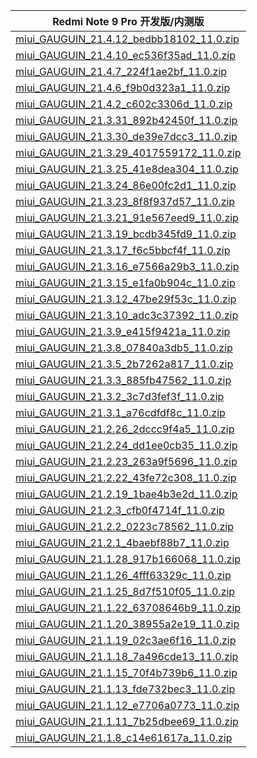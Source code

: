 | Redmi Note 9 Pro  开发版/内测版    |
| ---- |
| [miui_GAUGUIN_21.4.12_bedbb18102_11.0.zip](https://hugeota.d.miui.com/21.4.12/miui_GAUGUIN_21.4.12_bedbb18102_11.0.zip)    |
| [miui_GAUGUIN_21.4.10_ec536f35ad_11.0.zip](https://hugeota.d.miui.com/21.4.10/miui_GAUGUIN_21.4.10_ec536f35ad_11.0.zip)    |
| [miui_GAUGUIN_21.4.7_224f1ae2bf_11.0.zip](https://hugeota.d.miui.com/21.4.7/miui_GAUGUIN_21.4.7_224f1ae2bf_11.0.zip)    |
| [miui_GAUGUIN_21.4.6_f9b0d323a1_11.0.zip](https://hugeota.d.miui.com/21.4.6/miui_GAUGUIN_21.4.6_f9b0d323a1_11.0.zip)    |
| [miui_GAUGUIN_21.4.2_c602c3306d_11.0.zip](https://hugeota.d.miui.com/21.4.2/miui_GAUGUIN_21.4.2_c602c3306d_11.0.zip)    |
| [miui_GAUGUIN_21.3.31_892b42450f_11.0.zip](https://hugeota.d.miui.com/21.3.31/miui_GAUGUIN_21.3.31_892b42450f_11.0.zip)    |
| [miui_GAUGUIN_21.3.30_de39e7dcc3_11.0.zip](https://hugeota.d.miui.com/21.3.30/miui_GAUGUIN_21.3.30_de39e7dcc3_11.0.zip)    |
| [miui_GAUGUIN_21.3.29_4017559172_11.0.zip](https://hugeota.d.miui.com/21.3.29/miui_GAUGUIN_21.3.29_4017559172_11.0.zip)    |
| [miui_GAUGUIN_21.3.25_41e8dea304_11.0.zip](https://hugeota.d.miui.com/21.3.25/miui_GAUGUIN_21.3.25_41e8dea304_11.0.zip)    |
| [miui_GAUGUIN_21.3.24_86e00fc2d1_11.0.zip](https://hugeota.d.miui.com/21.3.24/miui_GAUGUIN_21.3.24_86e00fc2d1_11.0.zip)    |
| [miui_GAUGUIN_21.3.23_8f8f937d57_11.0.zip](https://hugeota.d.miui.com/21.3.23/miui_GAUGUIN_21.3.23_8f8f937d57_11.0.zip)    |
| [miui_GAUGUIN_21.3.21_91e567eed9_11.0.zip](https://hugeota.d.miui.com/21.3.21/miui_GAUGUIN_21.3.21_91e567eed9_11.0.zip)    |
| [miui_GAUGUIN_21.3.19_bcdb345fd9_11.0.zip](https://hugeota.d.miui.com/21.3.19/miui_GAUGUIN_21.3.19_bcdb345fd9_11.0.zip)    |
| [miui_GAUGUIN_21.3.17_f6c5bbcf4f_11.0.zip](https://hugeota.d.miui.com/21.3.17/miui_GAUGUIN_21.3.17_f6c5bbcf4f_11.0.zip)    |
| [miui_GAUGUIN_21.3.16_e7566a29b3_11.0.zip](https://hugeota.d.miui.com/21.3.16/miui_GAUGUIN_21.3.16_e7566a29b3_11.0.zip)    |
| [miui_GAUGUIN_21.3.15_e1fa0b904c_11.0.zip](https://hugeota.d.miui.com/21.3.15/miui_GAUGUIN_21.3.15_e1fa0b904c_11.0.zip)    |
| [miui_GAUGUIN_21.3.12_47be29f53c_11.0.zip](https://hugeota.d.miui.com/21.3.12/miui_GAUGUIN_21.3.12_47be29f53c_11.0.zip)    |
| [miui_GAUGUIN_21.3.10_adc3c37392_11.0.zip](https://hugeota.d.miui.com/21.3.10/miui_GAUGUIN_21.3.10_adc3c37392_11.0.zip)    |
| [miui_GAUGUIN_21.3.9_e415f9421a_11.0.zip](https://hugeota.d.miui.com/21.3.9/miui_GAUGUIN_21.3.9_e415f9421a_11.0.zip)    |
| [miui_GAUGUIN_21.3.8_07840a3db5_11.0.zip](https://hugeota.d.miui.com/21.3.8/miui_GAUGUIN_21.3.8_07840a3db5_11.0.zip)    |
| [miui_GAUGUIN_21.3.5_2b7262a817_11.0.zip](https://hugeota.d.miui.com/21.3.5/miui_GAUGUIN_21.3.5_2b7262a817_11.0.zip)    |
| [miui_GAUGUIN_21.3.3_885fb47562_11.0.zip](https://hugeota.d.miui.com/21.3.3/miui_GAUGUIN_21.3.3_885fb47562_11.0.zip)    |
| [miui_GAUGUIN_21.3.2_3c7d3fef3f_11.0.zip](https://hugeota.d.miui.com/21.3.2/miui_GAUGUIN_21.3.2_3c7d3fef3f_11.0.zip)    |
| [miui_GAUGUIN_21.3.1_a76cdfdf8c_11.0.zip](https://hugeota.d.miui.com/21.3.1/miui_GAUGUIN_21.3.1_a76cdfdf8c_11.0.zip)    |
| [miui_GAUGUIN_21.2.26_2dccc9f4a5_11.0.zip](https://hugeota.d.miui.com/21.2.26/miui_GAUGUIN_21.2.26_2dccc9f4a5_11.0.zip)    |
| [miui_GAUGUIN_21.2.24_dd1ee0cb35_11.0.zip](https://hugeota.d.miui.com/21.2.24/miui_GAUGUIN_21.2.24_dd1ee0cb35_11.0.zip)    |
| [miui_GAUGUIN_21.2.23_263a9f5696_11.0.zip](https://hugeota.d.miui.com/21.2.23/miui_GAUGUIN_21.2.23_263a9f5696_11.0.zip)    |
| [miui_GAUGUIN_21.2.22_43fe72c308_11.0.zip](https://hugeota.d.miui.com/21.2.22/miui_GAUGUIN_21.2.22_43fe72c308_11.0.zip)    |
| [miui_GAUGUIN_21.2.19_1bae4b3e2d_11.0.zip](https://hugeota.d.miui.com/21.2.19/miui_GAUGUIN_21.2.19_1bae4b3e2d_11.0.zip)    |
| [miui_GAUGUIN_21.2.3_cfb0f4714f_11.0.zip](https://hugeota.d.miui.com/21.2.3/miui_GAUGUIN_21.2.3_cfb0f4714f_11.0.zip)    |
| [miui_GAUGUIN_21.2.2_0223c78562_11.0.zip](https://hugeota.d.miui.com/21.2.2/miui_GAUGUIN_21.2.2_0223c78562_11.0.zip)    |
| [miui_GAUGUIN_21.2.1_4baebf88b7_11.0.zip](https://hugeota.d.miui.com/21.2.1/miui_GAUGUIN_21.2.1_4baebf88b7_11.0.zip)    |
| [miui_GAUGUIN_21.1.28_917b166068_11.0.zip](https://hugeota.d.miui.com/21.1.28/miui_GAUGUIN_21.1.28_917b166068_11.0.zip)    |
| [miui_GAUGUIN_21.1.26_4fff63329c_11.0.zip](https://hugeota.d.miui.com/21.1.26/miui_GAUGUIN_21.1.26_4fff63329c_11.0.zip)    |
| [miui_GAUGUIN_21.1.25_8d7f510f05_11.0.zip](https://hugeota.d.miui.com/21.1.25/miui_GAUGUIN_21.1.25_8d7f510f05_11.0.zip)    |
| [miui_GAUGUIN_21.1.22_63708646b9_11.0.zip](https://hugeota.d.miui.com/21.1.22/miui_GAUGUIN_21.1.22_63708646b9_11.0.zip)    |
| [miui_GAUGUIN_21.1.20_38955a2e19_11.0.zip](https://hugeota.d.miui.com/21.1.20/miui_GAUGUIN_21.1.20_38955a2e19_11.0.zip)    |
| [miui_GAUGUIN_21.1.19_02c3ae6f16_11.0.zip](https://hugeota.d.miui.com/21.1.19/miui_GAUGUIN_21.1.19_02c3ae6f16_11.0.zip)    |
| [miui_GAUGUIN_21.1.18_7a496cde13_11.0.zip](https://hugeota.d.miui.com/21.1.18/miui_GAUGUIN_21.1.18_7a496cde13_11.0.zip)    |
| [miui_GAUGUIN_21.1.15_70f4b739b6_11.0.zip](https://hugeota.d.miui.com/21.1.15/miui_GAUGUIN_21.1.15_70f4b739b6_11.0.zip)    |
| [miui_GAUGUIN_21.1.13_fde732bec3_11.0.zip](https://hugeota.d.miui.com/21.1.13/miui_GAUGUIN_21.1.13_fde732bec3_11.0.zip)    |
| [miui_GAUGUIN_21.1.12_e7706a0773_11.0.zip](https://hugeota.d.miui.com/21.1.12/miui_GAUGUIN_21.1.12_e7706a0773_11.0.zip)    |
| [miui_GAUGUIN_21.1.11_7b25dbee69_11.0.zip](https://hugeota.d.miui.com/21.1.11/miui_GAUGUIN_21.1.11_7b25dbee69_11.0.zip)    |
| [miui_GAUGUIN_21.1.8_c14e61617a_11.0.zip](https://hugeota.d.miui.com/21.1.8/miui_GAUGUIN_21.1.8_c14e61617a_11.0.zip)    |
